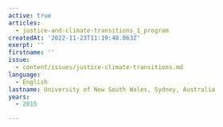 ```yaml
---
active: true
articles:
  - justice-and-climate-transitions_1_program
createdAt: '2022-11-23T11:19:48.863Z'
exerpt: ''
firstname: ''
issue:
  - content/issues/justice-climate-transitions.md
language:
  - English
lastname: University of New South Wales, Sydney, Australia
years:
  - 2015

---
```

